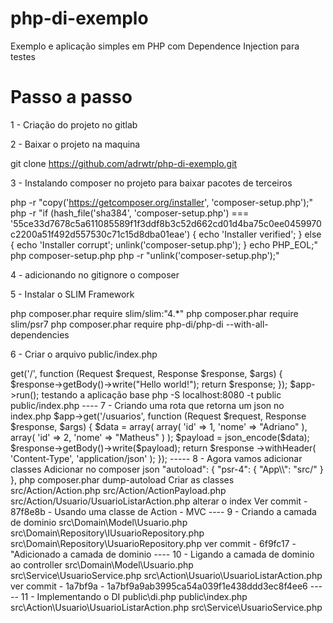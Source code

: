 # php-di-exemplo
Exemplo e aplicação simples em PHP com Dependence Injection para testes

# Passo a passo

1 - Criação do projeto no gitlab

2 - Baixar o projeto na maquina

git clone https://github.com/adrwtr/php-di-exemplo.git

3 - Instalando composer no projeto para baixar pacotes de terceiros

php -r "copy('https://getcomposer.org/installer', 'composer-setup.php');"
php -r "if (hash_file('sha384', 'composer-setup.php') === '55ce33d7678c5a611085589f1f3ddf8b3c52d662cd01d4ba75c0ee0459970c2200a51f492d557530c71c15d8dba01eae') { echo 'Installer verified'; } else { echo 'Installer corrupt'; unlink('composer-setup.php'); } echo PHP_EOL;"
php composer-setup.php
php -r "unlink('composer-setup.php');"

4 - adicionando no gitignore o composer

5 - Instalar o SLIM Framework

php composer.phar require slim/slim:"4.*"
php composer.phar require slim/psr7
php composer.phar require php-di/php-di --with-all-dependencies

6 - Criar o arquivo public/index.php

<?php
use Psr\Http\Message\ResponseInterface as Response;
use Psr\Http\Message\ServerRequestInterface as Request;
use Slim\Factory\AppFactory;

require __DIR__ . '/../vendor/autoload.php';

$app = AppFactory::create();

$app->get('/', function (Request $request, Response $response, $args) {
    $response->getBody()->write("Hello world!");
    return $response;
});

$app->run();


testando a aplicação base

php -S localhost:8080 -t public public/index.php


----

7 - Criando uma rota que retorna um json

no index.php

$app->get('/usuarios', function (Request $request, Response $response, $args) {
    $data = array(
        array(
            'id' => 1,
            'nome' => "Adriano"
        ),

        array(
            'id' => 2,
            'nome' => "Matheus"
        )
    );
    $payload = json_encode($data);

    $response->getBody()->write($payload);

    return $response
        ->withHeader(
            'Content-Type', 
            'application/json'
        );
});

-----

8 - Agora vamos adicionar classes

Adicionar no composer json

"autoload": {
        "psr-4": {
            "App\\": "src/"
        }
    },

php composer.phar dump-autoload

Criar as classes 

src/Action/Action.php
src/Action/ActionPayload.php
src/Action/Usuario/UsuarioListarAction.php

alterar o index

Ver commit - 87f8e8b - Usando uma classe de Action - MVC

----

9 - Criando a camada de dominio

src\Domain\Model\Usuario.php
src\Domain\Repository\IUsuarioRepository.php
src\Domain\Repository\UsuarioRepository.php

ver commit - 6f9fc17 - "Adicionado a camada de dominio

----

10 - Ligando a camada de dominio ao controller


src\Domain\Model\Usuario.php
src\Service\UsuarioService.php
src\Action\Usuario\UsuarioListarAction.php

ver commit - 1a7bf9a - 1a7bf9a9ab3995ca54a039f1e438ddd3ec8f4ee6

----- 

11 - Implementando o DI

public\di.php
public\index.php
src\Action\Usuario\UsuarioListarAction.php
src\Service\UsuarioService.php